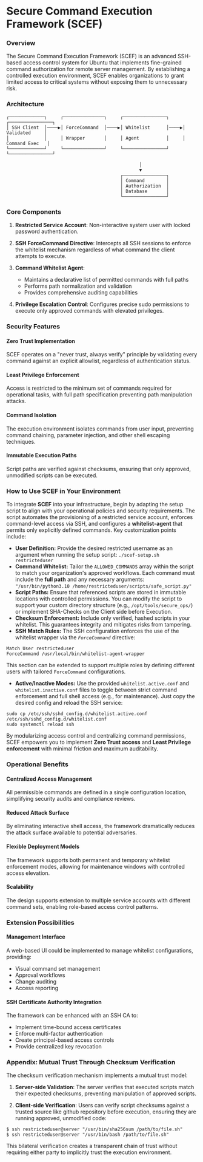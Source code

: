 # Secure Command Execution Framework (SCEF)

### Overview

The Secure Command Execution Framework (SCEF) is an advanced SSH-based access control system for Ubuntu that implements fine-grained command authorization for remote server management. By establishing a controlled execution environment, SCEF enables organizations to grant limited access to critical systems without exposing them to unnecessary risk.

### Architecture  

```
┌─────────────┐     ┌───────────────┐     ┌────────────────┐     ┌────────────────┐
│ SSH Client  │────▶│ ForceCommand  │────▶│ Whitelist      │────▶│ Validated     │    
│             │     │ Wrapper       │     │ Agent          │     │ Command Exec   │
└─────────────┘     └───────────────┘     └────────────────┘     └────────────────┘
                                                 
                                                 │
                                                 ▼
                                          ┌────────────────┐
                                          │ Command        │
                                          │ Authorization  │
                                          │ Database       │
                                          └────────────────┘

```

### Core Components

1. **Restricted Service Account**: Non-interactive system user with locked password authentication.

2. **SSH ForceCommand Directive**: Intercepts all SSH sessions to enforce the whitelist mechanism regardless of what command the client attempts to execute.

3. **Command Whitelist Agent**: 
   - Maintains a declarative list of permitted commands with full paths
   - Performs path normalization and validation
   - Provides comprehensive auditing capabilities

4. **Privilege Escalation Control**: Configures precise sudo permissions to execute only approved commands with elevated privileges.







### Security Features

#### Zero Trust Implementation
SCEF operates on a "never trust, always verify" principle by validating every command against an explicit allowlist, regardless of authentication status.

#### Least Privilege Enforcement
Access is restricted to the minimum set of commands required for operational tasks, with full path specification preventing path manipulation attacks.

#### Command Isolation
The execution environment isolates commands from user input, preventing command chaining, parameter injection, and other shell escaping techniques.

#### Immutable Execution Paths
Script paths are verified against checksums, ensuring that only approved, unmodified scripts can be executed.


### How to Use SCEF in Your Environment  
To integrate **SCEF** into your infrastructure, begin by adapting the setup script to align with your operational policies and security requirements. The script automates the provisioning of a restricted service account, enforces command-level access via SSH, and configures a **whitelist-agent** that permits only explicitly defined commands.
Key customization points include: 
* **User Definition:** Provide the desired restricted username as an argument when running the setup script:
`./scef-setup.sh restricteduser`
* **Command Whitelist:** Tailor the `ALLOWED_COMMANDS` array within the script to match your organization's approved workflows. Each command must include the **full path** and any necessary arguments:
`"/usr/bin/python3.10 /home/restricteduser/scripts/safe_script.py"`
* **Script Paths:** Ensure that referenced scripts are stored in immutable locations with controlled permissions. You can modify the script to support your custom directory structure (e.g., `/opt/tools/secure_ops/`) or implement SHA-Checks on the Client side before Execution.
* **Checksum Enforcement:** Include only verified, hashed scripts in your whitelist. This guarantees integrity and mitigates risks from tampering.
* **SSH Match Rules:** The SSH configuration enforces the use of the whitelist wrapper via the *`ForceCommand`* directive:
```
Match User restricteduser
ForceCommand /usr/local/bin/whitelist-agent-wrapper
```
This section can be extended to support multiple roles by defining different users with tailored `ForceCommand` configurations.

* **Active/Inactive Modes:** Use the provided `whitelist.active.conf` and `whitelist.inactive.conf` files to toggle between strict command enforcement and full shell access (e.g., for maintenance). Just copy the desired config and reload the SSH service:
```
sudo cp /etc/ssh/sshd_config.d/whitelist.active.conf /etc/ssh/sshd_config.d/whitelist.conf
sudo systemctl reload ssh
```
By modularizing access control and centralizing command permissions, SCEF empowers you to implement **Zero Trust access** and **Least Privilege enforcement** with minimal friction and maximum auditability.


### Operational Benefits

#### Centralized Access Management
All permissible commands are defined in a single configuration location, simplifying security audits and compliance reviews.

#### Reduced Attack Surface
By eliminating interactive shell access, the framework dramatically reduces the attack surface available to potential adversaries.

#### Flexible Deployment Models
The framework supports both permanent and temporary whitelist enforcement modes, allowing for maintenance windows with controlled access elevation.

#### Scalability
The design supports extension to multiple service accounts with different command sets, enabling role-based access control patterns.

### Extension Possibilities

#### Management Interface
A web-based UI could be implemented to manage whitelist configurations, providing:
- Visual command set management
- Approval workflows
- Change auditing
- Access reporting

#### SSH Certificate Authority Integration
The framework can be enhanced with an SSH CA to:
- Implement time-bound access certificates
- Enforce multi-factor authentication
- Create principal-based access controls
- Provide centralized key revocation

### Appendix: Mutual Trust Through Checksum Verification

The checksum verification mechanism implements a mutual trust model:

1. **Server-side Validation**: The server verifies that executed scripts match their expected checksums, preventing manipulation of approved scripts.

2. **Client-side Verification**: Users can verify script checksums against a trusted source like github repository before execution, ensuring they are running approved, unmodified code:

```
$ ssh restricteduser@server "/usr/bin/sha256sum /path/to/file.sh"
$ ssh restricteduser@server "/usr/bin/bash /path/to/file.sh"
```

This bilateral verification creates a transparent chain of trust without requiring either party to implicitly trust the execution environment.

                              
